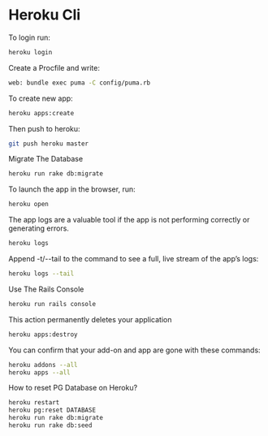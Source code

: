 # Heroku Cli
To login run:
```zsh
heroku login
```

Create a Procfile and write:
```zsh
web: bundle exec puma -C config/puma.rb
```

To create new app:
```zsh
heroku apps:create
```

Then push to heroku:
```zsh
git push heroku master
```

Migrate The Database
```zsh
heroku run rake db:migrate
```

To launch the app in the browser, run:
```zsh
heroku open
```

The app logs are a valuable tool if the app is not performing correctly or generating errors.
```zsh
heroku logs
```

Append -t/--tail to the command to see a full, live stream of the app’s logs:
```zsh
heroku logs --tail
```

Use The Rails Console
```zsh
heroku run rails console
```

This action permanently deletes your application
```zsh
heroku apps:destroy
```

You can confirm that your add-on and app are gone with these commands:
```zsh
heroku addons --all
heroku apps --all
```

How to reset PG Database on Heroku?
```zsh
heroku restart
heroku pg:reset DATABASE
heroku run rake db:migrate
heroku run rake db:seed
```
